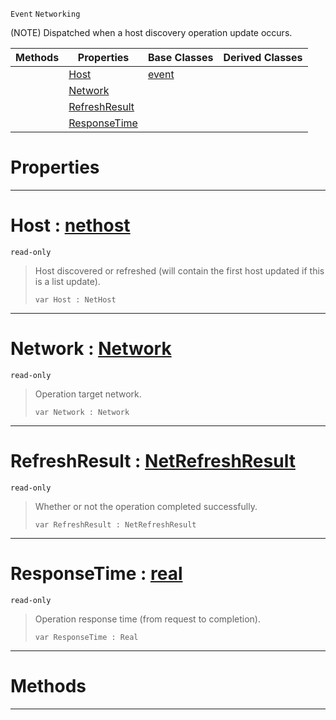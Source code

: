 `Event` `Networking`



(NOTE) Dispatched when a host discovery operation update occurs.

|Methods|Properties|Base Classes|Derived Classes|
|---|---|---|---|
| |[ Host](https://plasmaengine.github.io/PlasmaDocs/Plasma1/C++/code_reference/class_reference/nethostupdate.md#host-plasma-engine-documen)|[event](https://plasmaengine.github.io/PlasmaDocs/Plasma1/C++/code_reference/class_reference/event.md)| |
| |[ Network](https://plasmaengine.github.io/PlasmaDocs/Plasma1/C++/code_reference/class_reference/nethostupdate.md#network-plasma-engine-docu)| | |
| |[ RefreshResult](https://plasmaengine.github.io/PlasmaDocs/Plasma1/C++/code_reference/class_reference/nethostupdate.md#refreshresult-plasma-engin)| | |
| |[ ResponseTime](https://plasmaengine.github.io/PlasmaDocs/Plasma1/C++/code_reference/class_reference/nethostupdate.md#responsetime-plasma-engine)| | |


 #  Properties


---  
 #  Host : [nethost](https://plasmaengine.github.io/PlasmaDocs/Plasma1/C++/code_reference/class_reference/nethost.md)

 `read-only`

> Host discovered or refreshed (will contain the first host updated if this is a list update).
> ``` lang=cpp, name=Lightning
> var Host : NetHost


---  
 #  Network : [Network](https://plasmaengine.github.io/PlasmaDocs/Plasma1/C++/code_reference/enum_reference.md#network)

 `read-only`

> Operation target network.
> ``` lang=cpp, name=Lightning
> var Network : Network


---  
 #  RefreshResult : [NetRefreshResult](https://plasmaengine.github.io/PlasmaDocs/Plasma1/C++/code_reference/enum_reference.md#netrefreshresult)

 `read-only`

> Whether or not the operation completed successfully.
> ``` lang=cpp, name=Lightning
> var RefreshResult : NetRefreshResult


---  
 #  ResponseTime : [real](https://plasmaengine.github.io/PlasmaDocs/Plasma1/C++/code_reference/lightning_base_types/real.md)

 `read-only`

> Operation response time (from request to completion).
> ``` lang=cpp, name=Lightning
> var ResponseTime : Real


---  
 #  Methods


---  
 

 